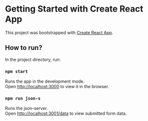 # Getting Started with Create React App

This project was bootstrapped with [Create React App](https://github.com/facebook/create-react-app).

## How to run?

In the project directory, run:

### `npm start`

Runs the app in the development mode.\
Open [http://localhost:3000](http://localhost:3000) to view it in the browser.

### `npm run json-s`

Runs the json-server.\
Open [http://localhost:3001/data](http://localhost:3001/data) to view submitted form data.
